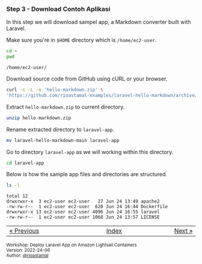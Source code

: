 
### <a name="step-3"></a>Step 3 - Download Contoh Aplikasi

In this step we will download sampel app, a Markdown converter built with Laravel.

Make sure you're in `$HOME` directory which is `/home/ec2-user`.

```sh
cd ~
pwd 
```

```
/home/ec2-user/
```

Download source code from GitHub using cURL or your browser.

```sh
curl -s -L -o 'hello-markdown.zip' \
'https://github.com/rioastamal-examples/laravel-hello-markdown/archive/refs/heads/main.zip'
```

Extract `hello-markdown.zip` to current directory.

```sh
unzip hello-markdown.zip
```

Rename extracted directory to `laravel-app`.

```sh
mv laravel-hello-markdown-main laravel-app
```

Go to directory `laravel-app` as we will working within this directory.

```sh
cd laravel-app
```

Below is how the sample app files and directories are structured.

```sh
ls -l
```

```
total 12
drwxrwxr-x  3 ec2-user ec2-user   27 Jun 24 13:49 apache2
-rw-rw-r--  1 ec2-user ec2-user  620 Jun 24 16:44 Dockerfile
drwxrwxr-x 13 ec2-user ec2-user 4096 Jun 24 16:55 laravel
-rw-rw-r--  1 ec2-user ec2-user 1068 Jun 24 13:57 LICENSE
```


<table border="0" style="width: 100%; display: table;"><tr><td><a href="STEP-2.md">&laquo; Previous</td><td align="center"><a href="README.md">Index</a></td><td align="right"><a href="STEP-4.md">Next &raquo;</a></td></tr></table>

<sup>Workshop: Deploy Laravel App on Amazon Lightsail Containers  
Version: 2022-24-06  
Author: [@rioastamal](https://github.com/rioastamal)</sup>
